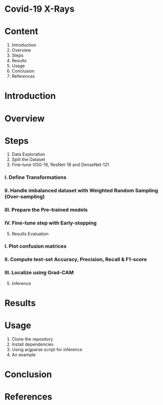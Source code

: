 # Covid-19 X-Rays

# Content
1. Introduction
2. Overview
3. Steps
4. Results
5. Usage
6. Conclusion
7. References

# Introduction


# Overview 


# Steps 
1. Data Exploration
2. Split the Dataset
3. Fine-tune VGG-16, ResNet-18 and DenseNet-121
### I. Define Transformations
### II. Handle imbalanced dataset with Weighted Random Sampling (Over-sampling)
### III. Prepare the Pre-trained models
### IV. Fine-tune step with Early-stopping

5. Results Evaluation
### I. Plot confusion matrices
### II. Compute test-set Accuracy, Precision, Recall & F1-score
### III. Localize using Grad-CAM
5. Inference 



# Results 



# Usage 

1. Clone the repository
2. Install dependencies
3. Using argparse script for inference
4. An example
   


# Conclusion 



# References 
